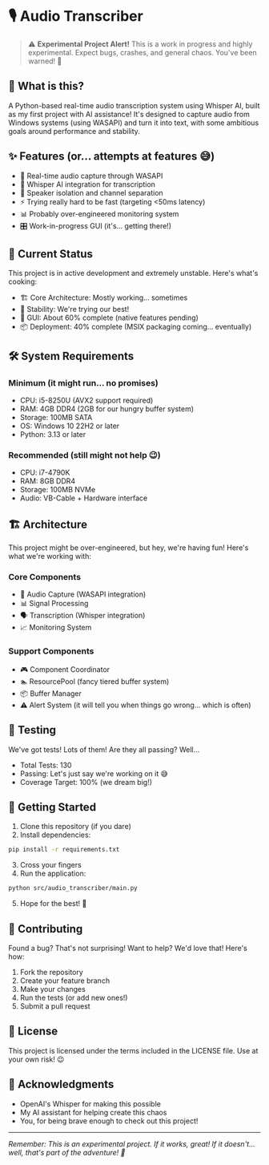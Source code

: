 # 🎙️ Audio Transcriber

> ⚠️ **Experimental Project Alert!** This is a work in progress and highly experimental. Expect bugs, crashes, and general chaos. You've been warned! 🚧

## 🎯 What is this?

A Python-based real-time audio transcription system using Whisper AI, built as my first project with AI assistance! It's designed to capture audio from Windows systems (using WASAPI) and turn it into text, with some ambitious goals around performance and stability.

## ✨ Features (or... attempts at features 😅)

- 🎤 Real-time audio capture through WASAPI
- 🧠 Whisper AI integration for transcription
- 👥 Speaker isolation and channel separation
- ⚡ Trying really hard to be fast (targeting <50ms latency)
- 📊 Probably over-engineered monitoring system
- 🎛️ Work-in-progress GUI (it's... getting there!)

## 🚀 Current Status

This project is in active development and extremely unstable. Here's what's cooking:

- 🏗️ Core Architecture: Mostly working... sometimes
- 🔧 Stability: We're trying our best!
- 🎯 GUI: About 60% complete (native features pending)
- 📦 Deployment: 40% complete (MSIX packaging coming... eventually)

## 🛠️ System Requirements

### Minimum (it might run... no promises)
- CPU: i5-8250U (AVX2 support required)
- RAM: 4GB DDR4 (2GB for our hungry buffer system)
- Storage: 100MB SATA
- OS: Windows 10 22H2 or later
- Python: 3.13 or later

### Recommended (still might not help 😉)
- CPU: i7-4790K
- RAM: 8GB DDR4
- Storage: 100MB NVMe
- Audio: VB-Cable + Hardware interface

## 🏗️ Architecture

This project might be over-engineered, but hey, we're having fun! Here's what we're working with:

### Core Components
- 🎤 Audio Capture (WASAPI integration)
- 📊 Signal Processing
- 🗣️ Transcription (Whisper integration)
- 📈 Monitoring System

### Support Components
- 🎮 Component Coordinator
- 🏊 ResourcePool (fancy tiered buffer system)
- 📦 Buffer Manager
- ⚠️ Alert System (it will tell you when things go wrong... which is often)

## 🧪 Testing

We've got tests! Lots of them! Are they all passing? Well... 

- Total Tests: 130
- Passing: Let's just say we're working on it 😅
- Coverage Target: 100% (we dream big!)

## 🚀 Getting Started

1. Clone this repository (if you dare)
2. Install dependencies:
```bash
pip install -r requirements.txt
```
3. Cross your fingers
4. Run the application:
```bash
python src/audio_transcriber/main.py
```
5. Hope for the best! 🤞

## 🤝 Contributing

Found a bug? That's not surprising! Want to help? We'd love that! Here's how:

1. Fork the repository
2. Create your feature branch
3. Make your changes
4. Run the tests (or add new ones!)
5. Submit a pull request

## 📝 License

This project is licensed under the terms included in the LICENSE file. Use at your own risk! 😉

## 🙏 Acknowledgments

- OpenAI's Whisper for making this possible
- My AI assistant for helping create this chaos
- You, for being brave enough to check out this project!

---

*Remember: This is an experimental project. If it works, great! If it doesn't... well, that's part of the adventure! 🎢*
